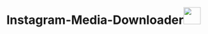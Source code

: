 # Instagram-Media-Downloader<a href="https://github.com/drew109"><img src="https://media.giphy.com/media/erWViySv2O8KPkJdJR/giphy.gif" width="40px"></a>
